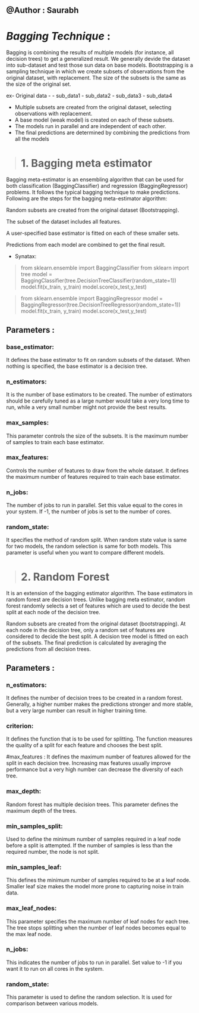 ## @Author : Saurabh

# *Bagging Technique* :

Bagging is combining the results of multiple models (for instance, all decision trees) to get a generalized result. 
We generally devide the dataset into sub-dataset and test those sun data on base models.
Bootstrapping is a sampling technique in which we create subsets of observations from the original dataset, with replacement. 
The size of the subsets is the same as the size of the original set.

ex-
Original data -
              - sub_data1
              - sub_data2
              - sub_data3
              - sub_data4

- Multiple subsets are created from the original dataset, selecting observations with replacement.
- A base model (weak model) is created on each of these subsets.
- The models run in parallel and are independent of each other.
- The final predictions are determined by combining the predictions from all the models


> # 1. Bagging meta estimator 

Bagging meta-estimator is an ensembling algorithm that can be used for both classification (BaggingClassifier) and regression (BaggingRegressor) problems. 
It follows the typical bagging technique to make predictions. Following are the steps for the bagging meta-estimator algorithm:

Random subsets are created from the original dataset (Bootstrapping).

The subset of the dataset includes all features.

A user-specified base estimator is fitted on each of these smaller sets.

Predictions from each model are combined to get the final result. 

- Synatax:

> from sklearn.ensemble import BaggingClassifier
> from sklearn import tree 
> model = BaggingClassifier(tree.DecisionTreeClassifier(random_state=1))
> model.fit(x_train, y_train)
> model.score(x_test,y_test)

> from sklearn.ensemble import BaggingRegressor
> model = BaggingRegressor(tree.DecisionTreeRegressor(random_state=1))
> model.fit(x_train, y_train)
> model.score(x_test,y_test)

## Parameters :

### base_estimator:
It defines the base estimator to fit on random subsets of the dataset.
When nothing is specified, the base estimator is a decision tree.

### n_estimators:
It is the number of base estimators to be created.
The number of estimators should be carefully tuned as a large number would take a very long time to run, while a very small number might not provide the best results.

### max_samples:
This parameter controls the size of the subsets.
It is the maximum number of samples to train each base estimator.

### max_features:
Controls the number of features to draw from the whole dataset.
It defines the maximum number of features required to train each base estimator.

### n_jobs:
The number of jobs to run in parallel.
Set this value equal to the cores in your system.
If -1, the number of jobs is set to the number of cores.

### random_state:
It specifies the method of random split. When random state value is same for two models, the random selection is same for both models.
This parameter is useful when you want to compare different models.


> # 2. Random Forest 

It is an extension of the bagging estimator algorithm. The base estimators in random forest are decision trees. 
Unlike bagging meta estimator, random forest randomly selects a set of features which are used to decide the best split at each node of the decision tree.
 
Random subsets are created from the original dataset (bootstrapping).
At each node in the decision tree, only a random set of features are considered to decide the best split.
A decision tree model is fitted on each of the subsets.
The final prediction is calculated by averaging the predictions from all decision trees.

## Parameters :

### n_estimators:
It defines the number of decision trees to be created in a random forest.
Generally, a higher number makes the predictions stronger and more stable, but a very large number can result in higher training time.

### criterion:
It defines the function that is to be used for splitting.
The function measures the quality of a split for each feature and chooses the best split.

#max_features :
It defines the maximum number of features allowed for the split in each decision tree.
Increasing max features usually improve performance but a very high number can decrease the diversity of each tree.

### max_depth:
Random forest has multiple decision trees. This parameter defines the maximum depth of the trees.

### min_samples_split:
Used to define the minimum number of samples required in a leaf node before a split is attempted.
If the number of samples is less than the required number, the node is not split.

### min_samples_leaf:
This defines the minimum number of samples required to be at a leaf node.
Smaller leaf size makes the model more prone to capturing noise in train data.

### max_leaf_nodes:
This parameter specifies the maximum number of leaf nodes for each tree.
The tree stops splitting when the number of leaf nodes becomes equal to the max leaf node.

### n_jobs:
This indicates the number of jobs to run in parallel.
Set value to -1 if you want it to run on all cores in the system.

### random_state:
This parameter is used to define the random selection.
It is used for comparison between various models.

